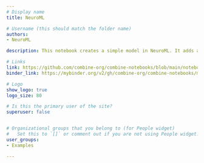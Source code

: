 ```yaml
---
# Display name
title: NeuroML

# Username (this should match the folder name)
authors:
- NeuroML

description: This notebook creates a simple model in NeuroML. It adds a simple spiking neuron model to a population and then the population to a network. 

# Links
link: https://github.com/combine-org/combine-notebooks/blob/main/notebooks/neuroml.ipynb
binder_link: https://mybinder.org/v2/gh/combine-org/combine-notebooks/main?labpath=notebooks%2Fneuroml.ipynb

# Logo
show_logo: true
logo_size: 80

# Is this the primary user of the site?
superuser: false


# Organizational groups that you belong to (for People widget)
#   Set this to `[]` or comment out if you are not using People widget.
user_groups:
- Examples

---
```

